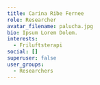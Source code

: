```yaml
---
title: Carina Ribe Fernee
role: Researcher
avatar_filename: palucha.jpg
bio: Ipsum Lorem Dolem.
interests:
  - Friluftsterapi
social: []
superuser: false
user_groups:
  - Researchers
---
```

